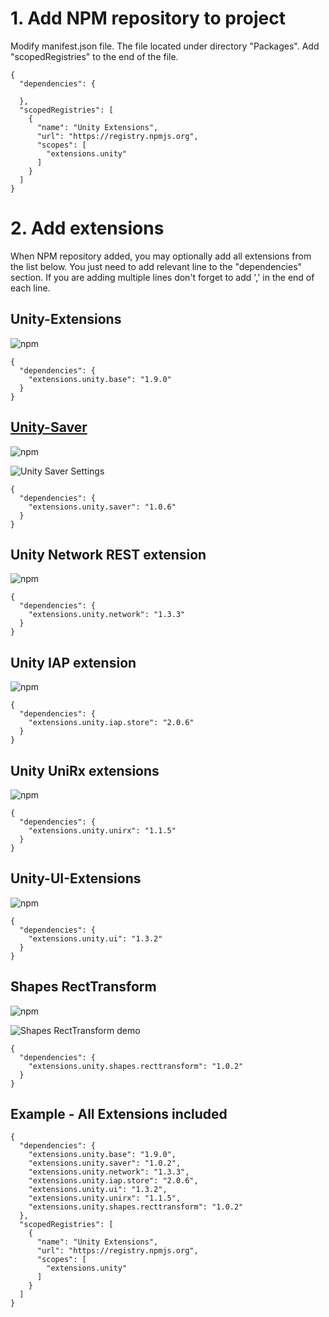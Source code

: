 # 1. Add NPM repository to project
Modify manifest.json file. The file located under directory "Packages".
Add "scopedRegistries" to the end of the file.
<pre><code>{
  "dependencies": {
    
  },
  "scopedRegistries": [
    {
      "name": "Unity Extensions",
      "url": "https://registry.npmjs.org",
      "scopes": [
        "extensions.unity"
      ]
    }
  ]
}
</code></pre>

# 2. Add extensions
When NPM repository added, you may optionally add all extensions from the list below. You just need to add relevant line to the "dependencies" section. If you are adding multiple lines don't forget to add ',' in the end of each line.

## Unity-Extensions
![npm](https://img.shields.io/npm/v/extensions.unity.base)
<pre><code>{
  "dependencies": {
    "extensions.unity.base": "1.9.0"
  }
}
</code></pre>

## [Unity-Saver](https://github.com/IvanMurzak/Unity-Saver)
![npm](https://img.shields.io/npm/v/extensions.unity.saver)

![Unity Saver Settings](https://imgur.com/0RQeUQg.gif)

<pre><code>{
  "dependencies": {
    "extensions.unity.saver": "1.0.6"
  }
}
</code></pre>

## Unity Network REST extension
![npm](https://img.shields.io/npm/v/extensions.unity.network)
<pre><code>{
  "dependencies": {
    "extensions.unity.network": "1.3.3"
  }
}
</code></pre>

## Unity IAP extension
![npm](https://img.shields.io/npm/v/extensions.unity.iap.store)
<pre><code>{
  "dependencies": {
    "extensions.unity.iap.store": "2.0.6"
  }
}
</code></pre>

## Unity UniRx extensions
![npm](https://img.shields.io/npm/v/extensions.unity.unirx)
<pre><code>{
  "dependencies": {
    "extensions.unity.unirx": "1.1.5"
  }
}
</code></pre>

## Unity-UI-Extensions
![npm](https://img.shields.io/npm/v/extensions.unity.ui)
<pre><code>{
  "dependencies": {
    "extensions.unity.ui": "1.3.2"
  }
}
</code></pre>

## Shapes RectTransform
![npm](https://img.shields.io/npm/v/extensions.unity.shapes.recttransform)

![Shapes RectTransform demo](https://media.giphy.com/media/nn779lmlBy5FgFwQqB/giphy.gif)
<pre><code>{
  "dependencies": {
    "extensions.unity.shapes.recttransform": "1.0.2"
  }
}
</code></pre>

## Example - All Extensions included
<pre><code>{
  "dependencies": {
    "extensions.unity.base": "1.9.0",
    "extensions.unity.saver": "1.0.2",
    "extensions.unity.network": "1.3.3",
    "extensions.unity.iap.store": "2.0.6",
    "extensions.unity.ui": "1.3.2",
    "extensions.unity.unirx": "1.1.5",	
    "extensions.unity.shapes.recttransform": "1.0.2"
  },
  "scopedRegistries": [
    {
      "name": "Unity Extensions",
      "url": "https://registry.npmjs.org",
      "scopes": [
        "extensions.unity"
      ]
    }
  ]
}
</code></pre>
